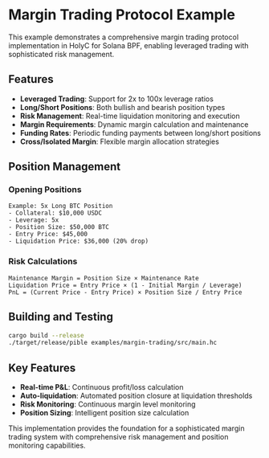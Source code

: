 # Margin Trading Protocol Example

This example demonstrates a comprehensive margin trading protocol implementation in HolyC for Solana BPF, enabling leveraged trading with sophisticated risk management.

## Features

- **Leveraged Trading**: Support for 2x to 100x leverage ratios
- **Long/Short Positions**: Both bullish and bearish position types
- **Risk Management**: Real-time liquidation monitoring and execution
- **Margin Requirements**: Dynamic margin calculation and maintenance
- **Funding Rates**: Periodic funding payments between long/short positions
- **Cross/Isolated Margin**: Flexible margin allocation strategies

## Position Management

### Opening Positions
```
Example: 5x Long BTC Position
- Collateral: $10,000 USDC
- Leverage: 5x
- Position Size: $50,000 BTC
- Entry Price: $45,000
- Liquidation Price: $36,000 (20% drop)
```

### Risk Calculations
```
Maintenance Margin = Position Size × Maintenance Rate
Liquidation Price = Entry Price × (1 - Initial Margin / Leverage)
PnL = (Current Price - Entry Price) × Position Size / Entry Price
```

## Building and Testing

```bash
cargo build --release
./target/release/pible examples/margin-trading/src/main.hc
```

## Key Features

- **Real-time P&L**: Continuous profit/loss calculation
- **Auto-liquidation**: Automated position closure at liquidation thresholds
- **Risk Monitoring**: Continuous margin level monitoring
- **Position Sizing**: Intelligent position size calculation

This implementation provides the foundation for a sophisticated margin trading system with comprehensive risk management and position monitoring capabilities.